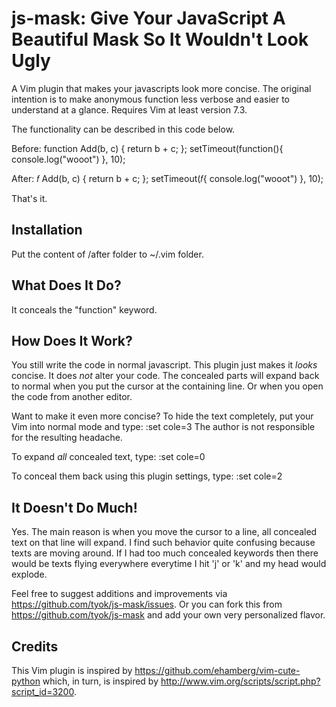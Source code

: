 js-mask: Give Your JavaScript A Beautiful Mask So It Wouldn't Look Ugly
=======================================================================

A Vim plugin that makes your javascripts look more concise. The original intention is to make anonymous function less verbose and easier to understand at a glance. Requires Vim at least version 7.3.

The functionality can be described in this code below.

Before:
    function Add(b, c) { return b + c; };
    setTimeout(function(){ console.log("wooot") }, 10);

After:
    𝑓 Add(b, c) { return b + c; };
    setTimeout(𝑓{ console.log("wooot") }, 10);

That's it.

Installation
------------

Put the content of /after folder to ~/.vim folder.

What Does It Do?
----------------

It conceals the "function" keyword.

How Does It Work?
-----------------

You still write the code in normal javascript. This plugin just makes it *looks* concise. It does *not* alter your code. The concealed parts will expand back to normal when you put the cursor at the containing line. Or when you open the code from another editor.

Want to make it even more concise? To hide the text completely, put your Vim into normal mode and type:
    :set cole=3
The author is not responsible for the resulting headache.

To expand *all* concealed text, type:
    :set cole=0

To conceal them back using this plugin settings, type:
    :set cole=2

It Doesn't Do Much!
-------------------

Yes. The main reason is when you move the cursor to a line, all concealed text on that line will expand. I find such behavior quite confusing because texts are moving around. If I had too much concealed keywords then there would be texts flying everywhere everytime I hit 'j' or 'k' and my head would explode.

Feel free to suggest additions and improvements via <https://github.com/tyok/js-mask/issues>. Or you can fork this from <https://github.com/tyok/js-mask> and add your own very personalized flavor.

Credits
-------

This Vim plugin is inspired by <https://github.com/ehamberg/vim-cute-python> which, in turn, is inspired by <http://www.vim.org/scripts/script.php?script_id=3200>.
